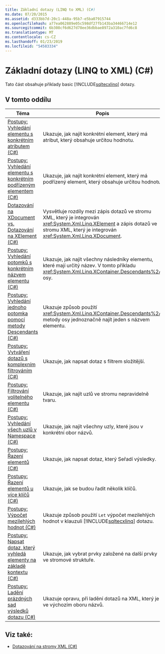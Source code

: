 ```yaml
---
title: Základní dotazy (LINQ to XML) (C#)
ms.date: 07/20/2015
ms.assetid: d333bb7d-20c1-448a-95b7-e5ba07915744
ms.openlocfilehash: a77ea062889e05c598df27fb143ba34466714e12
ms.sourcegitcommit: 6b308cf6d627d78ee36dbbae8972a310ac7fd6c8
ms.translationtype: MT
ms.contentlocale: cs-CZ
ms.lasthandoff: 01/23/2019
ms.locfileid: "54583334"
---
```

# <a name="basic-queries-linq-to-xml-c"></a>Základní dotazy (LINQ to XML) (C#)
Tato část obsahuje příklady basic [!INCLUDE[sqltecxlinq](~/includes/sqltecxlinq-md.md)] dotazy.  
  
## <a name="in-this-section"></a>V tomto oddílu  
  
|Téma|Popis|  
|-----------|-----------------|  
|[Postupy: Vyhledání elementu s konkrétním atributem (C#)](../../../../csharp/programming-guide/concepts/linq/how-to-find-an-element-with-a-specific-attribute.md)|Ukazuje, jak najít konkrétní element, který má atribut, který obsahuje určitou hodnotu.|  
|[Postupy: Vyhledání elementu s konkrétním podřízeným elementem (C#)](../../../../csharp/programming-guide/concepts/linq/how-to-find-an-element-with-a-specific-child-element.md)|Ukazuje, jak najít konkrétní element, který má podřízený element, který obsahuje určitou hodnotu.|  
|[Dotazování na XDocument vs. Dotazování na XElement (C#)](../../../../csharp/programming-guide/concepts/linq/querying-an-xdocument-vs-querying-an-xelement.md)|Vysvětluje rozdíly mezi zápis dotazů ve stromu XML, který je integrován <xref:System.Xml.Linq.XElement> a zápis dotazů ve stromu XML, který je integrován <xref:System.Xml.Linq.XDocument>.|  
|[Postupy: Vyhledání potomků s konkrétním názvem elementu (C#)](../../../../csharp/programming-guide/concepts/linq/how-to-find-descendants-with-a-specific-element-name.md)|Ukazuje, jak najít všechny následníky elementu, které mají určitý název. V tomto příkladu <xref:System.Xml.Linq.XContainer.Descendants%2A> osy.|  
|[Postupy: Vyhledání jednoho potomka pomocí metody Descendants (C#)](../../../../csharp/programming-guide/concepts/linq/how-to-find-a-single-descendant-using-the-descendants-method.md)|Ukazuje způsob použití <xref:System.Xml.Linq.XContainer.Descendants%2A> metody osy jednoznačně najít jeden s názvem elementu.|  
|[Postupy: Vytváření dotazů s komplexním filtrováním (C#)](../../../../csharp/programming-guide/concepts/linq/how-to-write-queries-with-complex-filtering.md)|Ukazuje, jak napsat dotaz s filtrem složitější.|  
|[Postupy: Filtrování volitelného elementu (C#)](../../../../csharp/programming-guide/concepts/linq/how-to-filter-on-an-optional-element.md)|Ukazuje, jak najít uzlů ve stromu nepravidelně tvaru.|  
|[Postupy: Vyhledání všech uzlů v Namespace (C#)](../../../../csharp/programming-guide/concepts/linq/how-to-find-all-nodes-in-a-namespace.md)|Ukazuje, jak najít všechny uzly, které jsou v konkrétní obor názvů.|  
|[Postupy: Řazení elementů (C#)](../../../../csharp/programming-guide/concepts/linq/how-to-sort-elements.md)|Ukazuje, jak napsat dotaz, který Seřadí výsledky.|  
|[Postupy: Řazení elementů u více klíčů (C#)](../../../../csharp/programming-guide/concepts/linq/how-to-sort-elements-on-multiple-keys.md)|Ukazuje, jak se budou řadit několik klíčů.|  
|[Postupy: Výpočet mezilehlých hodnot (C#)](../../../../csharp/programming-guide/concepts/linq/how-to-calculate-intermediate-values.md)|Ukazuje způsob použití `Let` výpočet mezilehlých hodnot v klauzuli [!INCLUDE[sqltecxlinq](~/includes/sqltecxlinq-md.md)] dotazu.|  
|[Postupy: Napsat dotaz, který vyhledá elementy na základě kontextu (C#)](../../../../csharp/programming-guide/concepts/linq/how-to-write-a-query-that-finds-elements-based-on-context.md)|Ukazuje, jak vybrat prvky založené na další prvky ve stromové struktuře.|  
|[Postupy: Ladění prázdných sad výsledků dotazu (C#)](../../../../csharp/programming-guide/concepts/linq/how-to-debug-empty-query-results-sets.md)|Ukazuje opravu, při ladění dotazů na XML, který je ve výchozím oboru názvů.|  
  
## <a name="see-also"></a>Viz také:

- [Dotazování na stromy XML (C#)](../../../../csharp/programming-guide/concepts/linq/querying-xml-trees.md)
